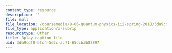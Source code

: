 ```yaml
---
content_type: resource
description: ''
file: null
file_location: /coursemedia/8-06-quantum-physics-iii-spring-2018/3da9cdf0bfc45e2cac7165dcbab82897_dodj1I-IjWM.vtt
file_type: application/x-subrip
resourcetype: Other
title: 3play caption file
uid: 3da9cdf0-bfc4-5e2c-ac71-65dcbab82897
---
```

